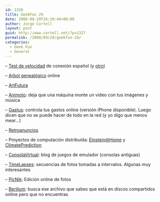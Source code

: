 ```yaml
---
id: 1326
title: GeekFun 29
date: 2008-09-29T16:29:44+00:00
author: Jorge Cortell
layout: post
guid: http://www.cortell.net/?p=1327
permalink: /2008/09/29/geekfun-29/
categories:
  - Geek Fun
  - General
---
```

– <a title="http://www.testdevelocidad.es/" href="http://www.testdevelocidad.es/" target="_blank">Test de velocidad</a> de conexión español (y <a title="http://velocidad.info/" href="http://velocidad.info/" target="_blank">otro</a>)

– <a title="http://www.myheritage.es/" href="http://www.myheritage.es/" target="_blank">Arbol genealógico</a> online

– <a title="http://www.artfutura.org" href="http://www.artfutura.org" target="_blank">ArtFutura</a>

– <a title="http://animoto.com/" href="http://animoto.com/" target="_blank">Animoto</a>: deja que una máquina monte un vídeo con tus imágenes y música

– <a title="http://gastus.com/" href="http://gastus.com/" target="_blank">Gastus</a>: controla tus gastos online (versión iPhone disponible). Luego dicen que no se puede hacer de todo en la red (y yo digo que menos mear...)

– <a title="http://www.retroanuncios.com/" href="http://www.retroanuncios.com/" target="_blank">Retroanuncios</a>

– Proyectos de computación distribuída: <a title="http://einstein.phys.uwm.edu/" href="http://einstein.phys.uwm.edu/" target="_blank">Einstein@Home</a> y <a title="http://climateprediction.net/" href="http://climateprediction.net/" target="_blank">ClimatePrediction</a>

– <a title="http://consolavirtual.com/" href="http://consolavirtual.com/" target="_blank">ConsolaVirtual</a>: blog de juegos de emulador (consolas antiguas)

– <a title="http://timelapses.tv/blog/" href="http://timelapses.tv/blog/" target="_blank">TimeLapses</a>: secuencias de fotos tomadas a intervalos. Algunas muy interesantes

– [PicNik](http://www.picnik.com/ "http://www.picnik.com/"): Edición online de fotos

– <a title="http://www.berilium.es/" href="http://www.berilium.es/" target="_blank">Berilium</a>: busca ese archivo que sabes que está en discos compartidos online pero que no encuentras